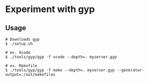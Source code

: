 Experiment with gyp
====================

## Usage
```
# Downloads gyp
$ ./setup.sh

# ex. Xcode
$ ./tools/gyp/gyp -f xcode --depth=. myserver.gyp

# ex. Makefile
$ ./tools/gyp/gyp -f make --depth=. myserver.gyp --generator-output=./out/makefiles
```
